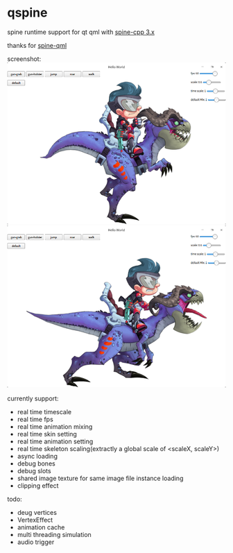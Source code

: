# qspine
spine runtime support for qt qml with [spine-cpp 3.x](https://github.com/EsotericSoftware/spine-runtimes/)

thanks for [spine-qml](https://github.com/irukandji/spine-qml)

screenshot:
![1](screenshots/1.png)
![2](screenshots/2.png)

currently support:
 - real time timescale
 - real time fps
 - real time animation mixing
 - real time skin setting
 - real time animation setting
 - real time skeleton scaling(extractly a global scale of <scaleX, scaleY>)
 - async loading
 - debug bones
 - debug slots
 - shared image texture for same image file instance loading
 - clipping effect
 

 todo:
 - deug vertices
 - VertexEffect
 - animation cache
 - multi threading simulation
 - audio trigger
